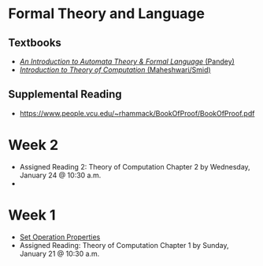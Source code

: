 # Formal Theory and Language

## Textbooks
* [*An Introduction to Automata Theory & Formal Language* (Pandey)](https://www.amazon.com/Introduction-Automata-Theory-Formal/dp/8188458473/)
* [*Introduction to Theory of Computation* (Maheshwari/Smid)](http://cglab.ca/~michiel/TheoryOfComputation/TheoryOfComputation.pdf)

## Supplemental Reading
* https://www.people.vcu.edu/~rhammack/BookOfProof/BookOfProof.pdf

# Week 2
* Assigned Reading 2: Theory of Computation Chapter 2 by Wednesday, January 24 @ 10:30 a.m.
* 

# Week 1
* [Set Operation Properties](http://www.cs.odu.edu/~toida/nerzic/level-a/set/set_op_prop.html)
* Assigned Reading: Theory of Computation Chapter 1 by Sunday, January 21 @ 10:30 a.m.
